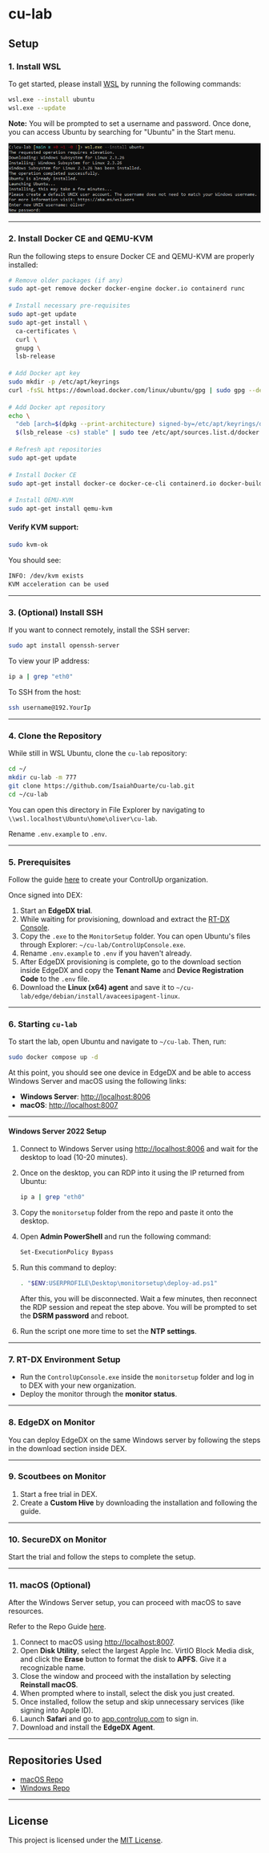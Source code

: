 # cu-lab

## Setup

### 1. Install WSL
To get started, please install [WSL](https://learn.microsoft.com/en-us/windows/wsl/install) by running the following commands:

```bash
wsl.exe --install ubuntu
wsl.exe --update
```

**Note:** You will be prompted to set a username and password. Once done, you can access Ubuntu by searching for "Ubuntu" in the Start menu.

![wsl.exe install](images/{CD19FD20-9B45-478E-A0F1-F40B49793D90}.png)

---

### 2. Install Docker CE and QEMU-KVM

Run the following steps to ensure Docker CE and QEMU-KVM are properly installed:

```bash
# Remove older packages (if any)
sudo apt-get remove docker docker-engine docker.io containerd runc

# Install necessary pre-requisites
sudo apt-get update
sudo apt-get install \
  ca-certificates \
  curl \
  gnupg \
  lsb-release

# Add Docker apt key
sudo mkdir -p /etc/apt/keyrings
curl -fsSL https://download.docker.com/linux/ubuntu/gpg | sudo gpg --dearmor -o /etc/apt/keyrings/docker.gpg

# Add Docker apt repository
echo \
  "deb [arch=$(dpkg --print-architecture) signed-by=/etc/apt/keyrings/docker.gpg] https://download.docker.com/linux/ubuntu \
  $(lsb_release -cs) stable" | sudo tee /etc/apt/sources.list.d/docker.list > /dev/null

# Refresh apt repositories
sudo apt-get update

# Install Docker CE
sudo apt-get install docker-ce docker-ce-cli containerd.io docker-buildx-plugin docker-compose-plugin

# Install QEMU-KVM
sudo apt-get install qemu-kvm
```

#### Verify KVM support:
```bash
sudo kvm-ok
```

You should see:

```bash
INFO: /dev/kvm exists
KVM acceleration can be used
```

---

### 3. (Optional) Install SSH

If you want to connect remotely, install the SSH server:

```bash
sudo apt install openssh-server
```

To view your IP address:

```bash
ip a | grep "eth0"
```

To SSH from the host:

```bash
ssh username@192.YourIp
```

---

### 4. Clone the Repository

While still in WSL Ubuntu, clone the `cu-lab` repository:

```bash
cd ~/
mkdir cu-lab -m 777
git clone https://github.com/IsaiahDuarte/cu-lab.git
cd ~/cu-lab
```

You can open this directory in File Explorer by navigating to `\\wsl.localhost\Ubuntu\home\oliver\cu-lab`.

Rename `.env.example` to `.env`.

---

### 5. Prerequisites

Follow the guide [here](https://support.controlup.com/docs/create-your-controlup-organization) to create your ControlUp organization.

Once signed into DEX:

1. Start an **EdgeDX trial**.
2. While waiting for provisioning, download and extract the [RT-DX Console](https://www.controlup.com/download-center/?type=console).
3. Copy the `.exe` to the `MonitorSetup` folder. You can open Ubuntu's files through Explorer: `~/cu-lab/ControlUpConsole.exe`.
4. Rename `.env.example` to `.env` if you haven't already.
5. After EdgeDX provisioning is complete, go to the download section inside EdgeDX and copy the **Tenant Name** and **Device Registration Code** to the `.env` file.
6. Download the **Linux (x64) agent** and save it to `~/cu-lab/edge/debian/install/avaceesipagent-linux`.

---

### 6. Starting `cu-lab`

To start the lab, open Ubuntu and navigate to `~/cu-lab`. Then, run:

```bash
sudo docker compose up -d
```

At this point, you should see one device in EdgeDX and be able to access Windows Server and macOS using the following links:

- **Windows Server**: [http://localhost:8006](http://localhost:8006)
- **macOS**: [http://localhost:8007](http://localhost:8007)

---

#### Windows Server 2022 Setup

1. Connect to Windows Server using [http://localhost:8006](http://localhost:8006) and wait for the desktop to load (10-20 minutes).
2. Once on the desktop, you can RDP into it using the IP returned from Ubuntu:

    ```bash
    ip a | grep "eth0"
    ```

3. Copy the `monitorsetup` folder from the repo and paste it onto the desktop.
4. Open **Admin PowerShell** and run the following command:

    ```bash
    Set-ExecutionPolicy Bypass
    ```

5. Run this command to deploy:

    ```bash
    . "$ENV:USERPROFILE\Desktop\monitorsetup\deploy-ad.ps1"
    ```

   After this, you will be disconnected. Wait a few minutes, then reconnect the RDP session and repeat the step above. You will be prompted to set the **DSRM password** and reboot.
6. Run the script one more time to set the **NTP settings**.

---

### 7. RT-DX Environment Setup

- Run the `ControlUpConsole.exe` inside the `monitorsetup` folder and log in to DEX with your new organization.
- Deploy the monitor through the **monitor status**.

---

### 8. EdgeDX on Monitor

You can deploy EdgeDX on the same Windows server by following the steps in the download section inside DEX.

---

### 9. Scoutbees on Monitor

1. Start a free trial in DEX.
2. Create a **Custom Hive** by downloading the installation and following the guide.

---

### 10. SecureDX on Monitor

Start the trial and follow the steps to complete the setup.

---

### 11. macOS (Optional)

After the Windows Server setup, you can proceed with macOS to save resources.

Refer to the Repo Guide [here](https://github.com/dockur/macos?tab=readme-ov-file#faq-).

1. Connect to macOS using [http://localhost:8007](http://localhost:8007).
2. Open **Disk Utility**, select the largest Apple Inc. VirtIO Block Media disk, and click the **Erase** button to format the disk to **APFS**. Give it a recognizable name.
3. Close the window and proceed with the installation by selecting **Reinstall macOS**.
4. When prompted where to install, select the disk you just created.
5. Once installed, follow the setup and skip unnecessary services (like signing into Apple ID).
6. Launch **Safari** and go to [app.controlup.com](https://app.controlup.com) to sign in.
7. Download and install the **EdgeDX Agent**.

---

## Repositories Used

- [macOS Repo](https://github.com/dockur/macos)
- [Windows Repo](https://github.com/dockur/windows)

---

## License

This project is licensed under the [MIT License](https://choosealicense.com/licenses/mit/).